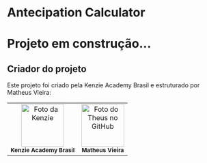 # Antecipation Calculator

# Projeto em construção...
<!-- ## link 👇

https://th-matheus-kenzie-hub.vercel.app/

<div style="display: inline_block"><br/>
    <img align="center" alt="git" src="https://img.shields.io/badge/GIT-E44C30?style=for-the-badge&logo=git&logoColor=white"/>
    <img align="center" alt="github" src="https://img.shields.io/badge/GitHub-100000?style=for-the-badge&logo=github&logoColor=white"/>
    <img align="center" alt="javascript" src="https://img.shields.io/badge/JavaScript-323330?style=for-the-badge&logo=javascript&logoColor=F7DF1E"/>
    <img align="center" alt="react.js" src="https://img.shields.io/badge/React-20232A?style=for-the-badge&logo=react&logoColor=61DAFB"/>
    <img align="center" alt="styledcomponents" src="https://img.shields.io/badge/styled--components-DB7093?style=for-the-badge&logo=styled-components&logoColor=white"/>
    <img align="center" alt="react-router" src="https://img.shields.io/badge/React_Router-CA4245?style=for-the-badge&logo=react-router&logoColor=white"/>
    <img align="center" alt="vscode" src="https://img.shields.io/badge/Visual_Studio_Code-0078D4?style=for-the-badge&logo=visual%20studio%20code&logoColor=white"/>
</div>
<br/>
<br/>
<div style="display: inline-block">
    <img width="46%" src="https://i.ibb.co/ncQRL1R/Captura-de-tela-de-2022-07-30-23-33-24.png" alt="imagem">
    <img width="46%" src="https://i.ibb.co/T4HHt87/Captura-de-tela-de-2022-07-30-23-33-30.png" alt="imagem">
    <img width="46%" src="https://i.ibb.co/6vNGxcM/Captura-de-tela-de-2022-07-30-23-34-58.png" alt="imagem">
    <img width="46%" src="https://i.ibb.co/Bz6cfCP/Captura-de-tela-de-2022-07-30-23-35-04.png" alt="imagem">
    <img width="46%" src="https://i.ibb.co/qJrZDM0/Captura-de-tela-de-2022-07-30-23-37-08.png" alt="imagem">
    <img width="46%" src="https://i.ibb.co/gV4sDpb/Captura-de-tela-de-2022-07-30-23-37-14.png" alt="imagem">
    <img width="46%" src="https://i.ibb.co/9tNdrf4/Captura-de-tela-de-2022-07-30-23-37-28.png" alt="imagem">
    
</div>
<br/>
<br/>

> Crie sua "carteira" de tecnologias. Adicione, edite ou exclua as tecnologias.

<br/>

Aplicação desenvolvida no 3º módulo do curso de desenvolvimento full stack da Kenzie Academy Brasil que é basicamente um perfil onde você poderá cadastrar as tecnologias que você estuda ou domina e selecionar o nível de proficiência em cada uma delas.
Também é possível editar e excluir os cards já criados.

<br/> -->

## Criador do projeto

Este projeto foi criado pela Kenzie Academy Brasil e estruturado por Matheus Vieira:

<table>
  <tr>
    <td align="center">
        <img src="https://veja.abril.com.br/wp-content/uploads/2019/12/1.jpg" width="100px;" alt="Foto da Kenzie"/><br>
        <sub>
          <b>Kenzie Academy Brasil</b>
        </sub>
    </td>
    <td align="center">
        <img src="https://avatars.githubusercontent.com/u/109465340?v=4" width="100px;" alt="Foto do Theus no GitHub"/><br>
        <sub>
          <b>Matheus Vieira</b>
        </sub>
    </td>
    
  </tr>
</table>

